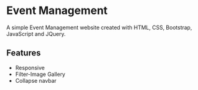 # Event Management

A simple Event Management website created with HTML, CSS, Bootstrap, JavaScript and JQuery.
## Features

- Responsive
- Filter-Image Gallery
- Collapse navbar
